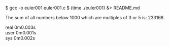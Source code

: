  $ gcc -o euler001 euler001.c
 $ (time ./euler001) &>  README.md

The sum of all numbers below 1000 which are multiples of 3 or 5 is: 233168.  

real	0m0.003s  
user	0m0.001s  
sys	0m0.002s  
